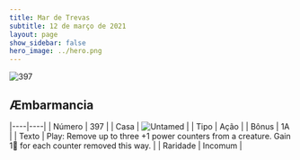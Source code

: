 ```yaml
---
title: Mar de Trevas
subtitle: 12 de março de 2021
layout: page
show_sidebar: false
hero_image: ../hero.png
---
```


![397](https://cdn.keyforgegame.com/media/card_front/pt/496_397_W5HQF9FFJF73_pt.png)

## Æmbarmancia

|----|----|
| Número | 397 |
| Casa | ![Untamed](https://archonarcana.com/images/thumb/b/bd/Untamed.png/22px-Untamed.png "Indomados") |
| Tipo | Ação |
| Bônus | 1A |
| Texto | Play: Remove up to three +1 power counters from a creature. Gain 1 for each counter removed this way. |
| Raridade | Incomum |
